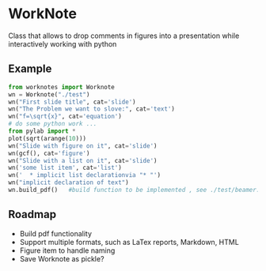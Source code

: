 WorkNote
========

Class that allows to drop comments in figures into a presentation while interactively working with python

Example
-------

```python
from worknotes import Worknote
wn = Worknote("./test")
wn("First slide title", cat='slide')
wn("The Problem we want to slove:", cat='text')
wn("f=\sqrt{x}", cat='equation')
# do some python work ...
from pylab import *
plot(sqrt(arange(10)))
wn("Slide with figure on it", cat='slide')
wn(gcf(), cat='figure')
wn("Slide with a list on it", cat='slide')
wn('some list item', cat='list')
wn('  * implicit list declarationvia "* "')
wn("implicit declaration of text")
wn.build_pdf()   #build function to be implemented , see ./test/beamer.tex
```

Roadmap
-------

  * Build pdf functionality
  * Support multiple formats, such as LaTex reports, Markdown, HTML
  * Figure item to handle naming
  * Save Worknote as pickle?